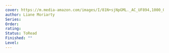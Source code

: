 ```yaml
---
cover: https://m.media-amazon.com/images/I/81N+sjNpGML._AC_UF894,1000_QL80_.jpg
author: Liane Moriarty
Series: 
Order: 
rating: 
Status: ToRead
Finished: ""
Level:
---
```








